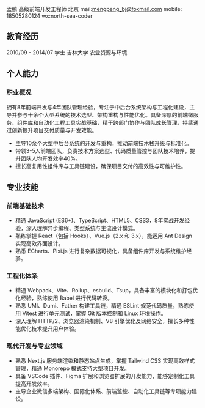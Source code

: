 孟鹏
高级前端开发工程师 北京
mail:mengpeng_bj@foxmail.com
mobile: 18505280124
wx:north-sea-coder

## 教育经历
2010/09 - 2014/07
学士
吉林大学 农业资源与环境

## 个人能力
### 职业概况
拥有8年前端开发与4年团队管理经验，专注于中后台系统架构与工程化建设，主导并参与十余个大型系统的技术选型、架构重构与性能优化。具备深厚的前端微服务、组件库和自动化工程工具实战基础，精于跨部门协作与团队成长管理，持续通过创新提升项目交付质量与开发效能。
- 主导10余个大型中后台系统的开发与重构，推动前端技术栈升级与标准化。
- 带领3-5人前端团队，负责技术方案选型、代码质量管控与团队技术培养，提升团队人均开发效率40%。
- 擅长高复用性组件库与工具链建设，确保项目交付的高效性与可维护性。

## 专业技能
### 前端基础技术
- 精通 JavaScript (ES6+)、TypeScript、HTML5、CSS3，8年实战开发经验，深入理解异步编程、类型系统与主流设计模式。
- 熟练掌握 React（包括 Hooks）、Vue.js（2.x 和 3.x），能运用 Ant Design 实现高效界面设计。
- 熟悉 ECharts、Pixi.js 进行复杂数据可视化，具备组件库开发与系统维护经验。

### 工程化体系
- 精通 Webpack、Vite、Rollup、esbuild、Tsup，具备丰富的模块化和打包优化经验，熟练使用 Babel 进行代码转换。
- 熟悉 UMI、Dumi、Father 构建工具链，精通 ESLint 规范代码质量，熟练使用 Vitest 进行单元测试，掌握 Git 版本控制和 Linux 环境操作。
- 深入理解 HTTP/2、浏览器渲染机制、V8 引擎优化及网络安全，擅长多种性能优化技术提升用户体验。

### 现代开发与专业领域
- 熟悉 Next.js 服务端渲染和静态站点生成，掌握 Tailwind CSS 实现高效样式管理，精通 Monorepo 模式支持大型项目开发。
- 具备 VSCode 插件、Figma 扩展和浏览器扩展的开发能力，能够定制化工具提高开发效率。
- 主导企业微信多端架构、国际化体系、前端监控、自动化工具链等专项能力建设。